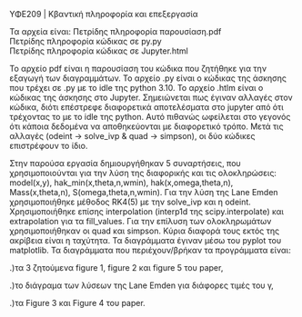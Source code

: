 ΥΦΕ209  | Κβαντική πληροφορία και επεξεργασία

Τα αρχεία είναι: 
Πετρίδης πληροφορία παρουσίαση.pdf  
Πετρίδης πληροφορία κώδικας σε py.py  
Πετρίδης πληροφορία κώδικας σε Jupyter.html

Το αρχείο pdf είναι η παρουσίαση του κώδικα που ζητήθηκε για την εξαγωγή των διαγραμμάτων.
Το αρχείο .py είναι ο κώδικας της άσκησης που τρέχει σε .py με το idle της python 3.10.
Το αρχείο .htlm είναι ο κώδικας της άσκησης στο Jupyter. Σημειώνεται πως έγιναν αλλαγές στον κώδικα,
διότι επέστρεφε διαφορετικά αποτελέσματα στο jupyter από ότι τρέχοντας το με το idle της python. Αυτό πιθανώς
ωφείλεται στο γεγονός ότι κάποια δεδομένα να αποθηκεύονται με διαφορετικό τρόπο. 
Μετά τις αλλαγές (odeint -> solve_ivp & quad -> simpson),
οι δύο κώδικες επιστρέφουν το ίδιο.

Στην παρούσα εργασία δημιουργήθηκαν 5 συναρτήσεις, που χρησιμοποιούνται για την λύση της διαφορικής και τις ολοκληρώσεις:
model(x,y), hak_min(x,theta,n,wmin), hak(x,omega,theta,n), Mass(x,theta,n), S(omega,theta,n,wmin).
Για την λύση της Lane Emden χρησιμοποιήθηκε μέθοδος RK4(5) με την solve_ivp και η odeint.
Χρησιμοποιήθηκε επίσης interpolation (interp1d της scipy.interpolate) και extrapolation για τα fill_values.
Για την επίλυση των ολοκληρωμάτων χρησιμοποιήθηκαν οι quad και simpson. Κύρια διαφορά τους εκτός της ακρίβεια είναι η ταχύτητα. 
Τα διαγράμματα έγιναν μέσω του pyplot του matplotlib. 
Τα διαγράμματα που περιέχουν/βρήκαν τα προγράμματα είναι:

.)τα 3 ζητούμενα figure 1, figure 2 και figure 5 του paper,

.)το διάγραμα των λύσεων της Lane Emden για διάφορες τιμές του γ,

.)τα Figure 3 και Figure 4 του paper.
